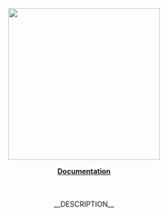 <p align="center"><a href="https://docs.corets.io"><img src="https://corets.github.io/public/logo-github-readme.svg" width="300"/></a></p>

<p align="center"><b><a href="https://docs.corets.io/__DOCS_NAMESPACE__/__GITHUB_REPOSITORY_NAME__">Documentation</a></b><br/><br/><br/></p>

<p align="center">__DESCRIPTION__</p>
